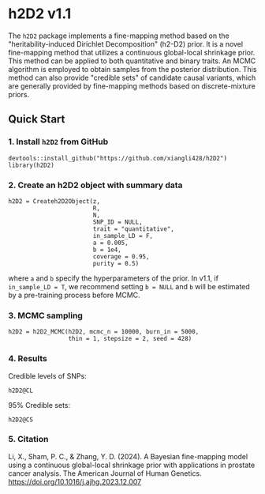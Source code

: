 # h2D2 v1.1

The `h2D2` package implements a fine-mapping method based on the 
"heritability-induced Dirichlet Decomposition" (h2-D2) prior.
It is a novel fine-mapping method that utilizes a continuous global-local 
shrinkage prior.
This method can be applied to both quantitative and binary traits.
An MCMC algorithm is employed to obtain samples from the posterior 
distribution.
This method can also provide "credible sets" of candidate
causal variants, which are generally provided by fine-mapping methods
based on discrete-mixture priors.

## Quick Start

### 1. Install `h2D2` from GitHub
```
devtools::install_github("https://github.com/xiangli428/h2D2")
library(h2D2)
```
### 2. Create an h2D2 object with summary data

```
h2D2 = Createh2D2Object(z,
                        R,
                        N,
                        SNP_ID = NULL,
                        trait = "quantitative",
                        in_sample_LD = F,
                        a = 0.005,
                        b = 1e4,
                        coverage = 0.95,
                        purity = 0.5)
```
where `a` and `b` specify the hyperparameters of the prior.
In v1.1, if `in_sample_LD = T`, we recommend setting `b = NULL` and `b` will be estimated by a pre-training process before MCMC.

### 3. MCMC sampling

```
h2D2 = h2D2_MCMC(h2D2, mcmc_n = 10000, burn_in = 5000, 
                 thin = 1, stepsize = 2, seed = 428)
```

### 4. Results

Credible levels of SNPs:
```
h2D2@CL
```
95% Credible sets:
```
h2D2@CS
```

### 5. Citation

Li, X., Sham, P. C., & Zhang, Y. D. (2024). A Bayesian fine-mapping model using a continuous global-local shrinkage prior with applications in prostate cancer analysis. The American Journal of Human Genetics.
https://doi.org/10.1016/j.ajhg.2023.12.007
